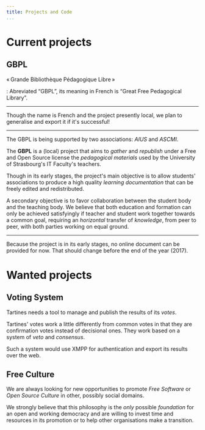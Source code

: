 ```yaml
---
title: Projects and Code
...
```


# Current projects

## GBPL

« Grande Bibliothèque Pédagogique Libre »

:	Abreviated “GBPL”, its meaning in French is “Great Free Pedagogical Library”.

---

<aside>
Though the name is French and the project presently local, we plan to generalise and export it if it's successful!

---

The GBPL is being supported by two associations: *AIUS* and *ASCMI*.
</aside>

The **GBPL** is a (local) project that aims to *gather* and *republish* under a Free and Open Source license the *pedagogical materials* used by the University of Strasbourg's IT Faculty's teachers.

Though in its early stages, the project's main objective is to allow students' associations to produce a high quality *learning documentation* that can be freely edited and redistributed.

A secondary objective is to favor collaboration between the student body and the teaching body.
We believe that both education and formation can only be achieved satisfyingly if teacher and student work together towards a common goal, requiring an *horizontal* transfer of *knowledge*, from peer to peer, with both parties working on equal ground.

---

Because the project is in its early stages, no online document can be provided for now.
That should change before the end of the year (2017).

# Wanted projects

## Voting System

Tartines needs a tool to manage and publish the results of its *votes*.

Tartines' votes work a little differently from common votes in that they are confirmation votes instead of decisional ones.
They work based on a system of *veto* and *consensus*.

Such a system would use XMPP for authentication and export its results over the web.

## Free Culture

We are always looking for new opportunities to promote *Free Software* or *Open Source Culture* in other, possibly social domains.

We strongly believe that this philosophy is the *only* possible *foundation* for an open and working democracy and are willing to invest time and resources in its promotion or to help other organisations make a transition.

